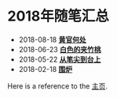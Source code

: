 # 2018年随笔汇总

- 2018-08-18 [**黄官何处**](./2018/20180818-huangguan.md) 
- 2018-06-23 [**白色的夹竹桃**](./2018/20180623-baise.md) 
- 2018-05-22 [**从笔尖到台上**](./2018/20180522-congbijian.md) 
- 2018-02-18 [**围炉**](./2018/20180218-weilu.md)  


Here is a reference to the [主页](../../intro.md). 

